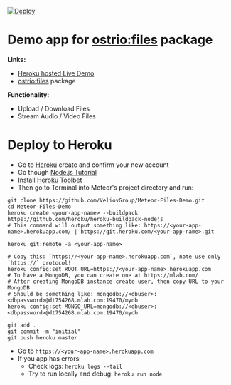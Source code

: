 [![Deploy](https://www.herokucdn.com/deploy/button.svg)](https://heroku.com/deploy?template=https://github.com/VeliovGroup/Meteor-Files-Demo)

Demo app for [ostrio:files](https://github.com/VeliovGroup/Meteor-Files) package
======
__Links:__
 - [Heroku hosted Live Demo](https://meteor-files.herokuapp.com)
 - [ostrio:files](https://github.com/VeliovGroup/Meteor-Files) package

__Functionality:__
 - Upload / Download Files
 - Stream Audio / Video Files

Deploy to Heroku
======
 - Go to [Heroku](https://signup.heroku.com/dc) create and confirm your new account
 - Go though [Node.js Tutorial](https://devcenter.heroku.com/articles/getting-started-with-nodejs)
 - Install [Heroku Toolbet](https://devcenter.heroku.com/articles/getting-started-with-nodejs#set-up)
 - Then go to Terminal into Meteor's project directory and run:

```shell
git clone https://github.com/VeliovGroup/Meteor-Files-Demo.git
cd Meteor-Files-Demo
heroku create <your-app-name> --buildpack https://github.com/heroku/heroku-buildpack-nodejs
# This command will output something like: https://<your-app-name>.herokuapp.com/ | https://git.heroku.com/<your-app-name>.git

heroku git:remote -a <your-app-name>

# Copy this: `https://<your-app-name>.herokuapp.com`, note use only `https://` protocol!
heroku config:set ROOT_URL=https://<your-app-name>.herokuapp.com
# To have a MongoDB, you can create one at https://mlab.com/
# After creating MongoDB instance create user, then copy URL to your MongoDB
# Should be something like: mongodb://<dbuser>:<dbpassword>@dt754268.mlab.com:19470/mydb
heroku config:set MONGO_URL=mongodb://<dbuser>:<dbpassword>@dt754268.mlab.com:19470/mydb

git add .
git commit -m "initial"
git push heroku master
```
 - Go to `https://<your-app-name>.herokuapp.com`
 - If you app has errors:
   * Check logs: `heroku logs --tail`
   * Try to run locally and debug: `heroku run node`